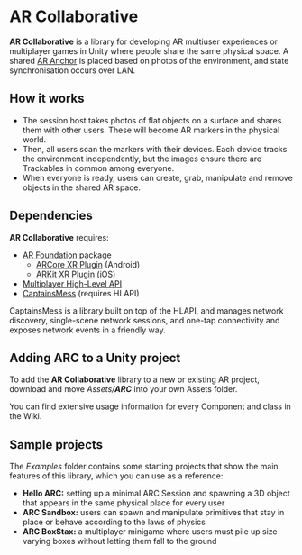 # AR Collaborative

**AR Collaborative** is a library for developing AR multiuser experiences or multiplayer games in Unity where people share the same physical space. A shared [AR Anchor](https://docs.unity3d.com/Packages/com.unity.xr.arfoundation@4.0/api/UnityEngine.XR.ARFoundation.ARAnchor.html) is placed based on photos of the environment, and state synchronisation occurs over LAN.

## How it works

-   The session host takes photos of flat objects on a surface and shares them with other users. These will become AR markers in the physical world.
-   Then, all users scan the markers with their devices. Each device tracks the environment independently, but the images ensure there are Trackables in common among everyone.
-   When everyone is ready, users can create, grab, manipulate and remove objects in the shared AR space.

## Dependencies

**AR Collaborative** requires:

-   [AR Foundation](https://docs.unity3d.com/Packages/com.unity.xr.arfoundation@4.0/manual/index.html) package
    -   [ARCore XR Plugin](https://docs.unity3d.com/Packages/com.unity.xr.arcore@4.0/manual/index.html) (Android)
    -   [ARKit XR Plugin](https://docs.unity3d.com/Packages/com.unity.xr.arkit@4.0/manual/index.html) (iOS)
-   [Multiplayer High-Level API](https://docs.unity3d.com/Manual/UNetUsingHLAPI.html)
-   [CaptainsMess](https://github.com/hengineer/CaptainsMess) (requires HLAPI)

CaptainsMess is a library built on top of the HLAPI, and manages network discovery, single-scene network sessions, and one-tap connectivity and exposes network events in a friendly way.

## Adding ARC to a Unity project

To add the **AR Collaborative** library to a new or existing AR project, download and move *Assets/**ARC*** into your own Assets folder.

You can find extensive usage information for every Component and class in the Wiki.

## Sample projects

The *Examples* folder contains some starting projects that show the main features of this library, which you can use as a reference:

-   **Hello ARC:** setting up a minimal ARC Session and spawning a 3D object that appears in the same physical place for every user
-   **ARC Sandbox:** users can spawn and manipulate primitives that stay in place or behave according to the laws of physics
-   **ARC BoxStax:** a multiplayer minigame where users must pile up size-varying boxes without letting them fall to the ground

